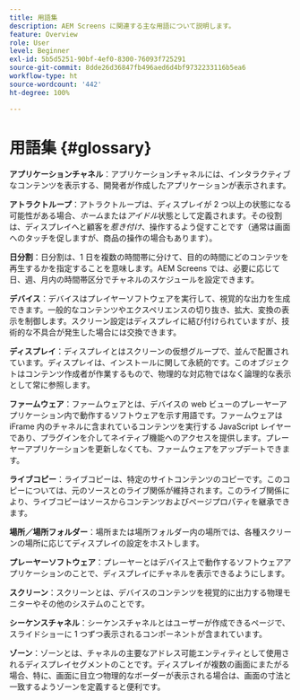 ```yaml
---
title: 用語集
description: AEM Screens に関連する主な用語について説明します。
feature: Overview
role: User
level: Beginner
exl-id: 5b5d5251-90bf-4ef0-8300-76093f725291
source-git-commit: 8dde26d36847fb496aed6d4bf9732233116b5ea6
workflow-type: ht
source-wordcount: '442'
ht-degree: 100%

---
```


# 用語集 {#glossary}

**アプリケーションチャネル**：アプリケーションチャネルには、インタラクティブなコンテンツを表示する、開発者が作成したアプリケーションが表示されます。

**アトラクトループ**：アトラクトループは、ディスプレイが 2 つ以上の状態になる可能性がある場合、*ホーム*&#x200B;または&#x200B;*アイドル*&#x200B;状態として定義されます。その役割は、ディスプレイへと顧客を&#x200B;*惹き付け*、操作するよう促すことです（通常は画面へのタッチを促しますが、商品の操作の場合もあります）。

**日分割**：日分割は、1 日を複数の時間帯に分けて、目的の時間にどのコンテツを再生するかを指定することを意味します。AEM Screens では、必要に応じて日、週、月内の時間帯区分でチャネルのスケジュールを設定できます。

**デバイス**：デバイスはプレイヤーソフトウェアを実行して、視覚的な出力を生成できます。一般的なコンテンツやエクスペリエンスの切り抜き、拡大、変換の表示を制御します。スクリーン設定はディスプレイに結び付けられていますが、技術的な不具合が発生した場合には交換できます。

**ディスプレイ**：ディスプレイとはスクリーンの仮想グループで、並んで配置されています。ディスプレイは、インストールに関して永続的です。このオブジェクトはコンテンツ作成者が作業するもので、物理的な対応物ではなく論理的な表示として常に参照します。

**ファームウェア**：ファームウェアとは、デバイスの web ビューのプレーヤーアプリケーション内で動作するソフトウェアを示す用語です。ファームウェアは iFrame 内のチャネルに含まれているコンテンツを実行する JavaScript レイヤーであり、プラグインを介してネイティブ機能へのアクセスを提供します。プレーヤーアプリケーションを更新しなくても、ファームウェアをアップデートできます。

**ライブコピー**：ライブコピーは、特定のサイトコンテンツのコピーです。このコピーについては、元のソースとのライブ関係が維持されます。このライブ関係により、ライブコピーはソースからコンテンツおよびページプロパティを継承できます。

**場所／場所フォルダー**：場所または場所フォルダー内の場所では、各種スクリーンの場所に応じてディスプレイの設定をホストします。

**プレーヤーソフトウェア**：プレーヤーとはデバイス上で動作するソフトウェアアプリケーションのことで、ディスプレイにチャネルを表示できるようにします。

**スクリーン**：スクリーンとは、デバイスのコンテンツを視覚的に出力する物理モニターやその他のシステムのことです。

**シーケンスチャネル**：シーケンスチャネルとはユーザーが作成できるページで、スライドショーに 1 つずつ表示されるコンポーネントが含まれています。

**ゾーン**：ゾーンとは、チャネルの主要なアドレス可能エンティティとして使用されるディスプレイセグメントのことです。ディスプレイが複数の画面にまたがる場合、特に、画面に目立つ物理的なボーダーが表示される場合は、画面の寸法と一致するようゾーンを定義すると便利です。
